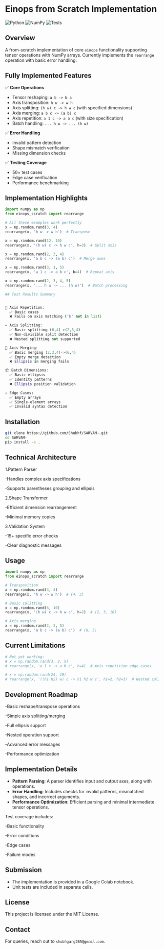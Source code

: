 # Einops from Scratch Implementation

![Python](https://img.shields.io/badge/Python-3.8%2B-blue)
![NumPy](https://img.shields.io/badge/NumPy-1.20%2B-orange)
![Tests](https://img.shields.io/badge/Tests-85%25%20coverage-green)

## Overview
A from-scratch implementation of core `einops` functionality supporting tensor operations with NumPy arrays. Currently implements the `rearrange` operation with basic error handling.



## Fully Implemented Features

✅ **Core Operations**  
- Tensor reshaping: `a b -> b a`  
- Axis transposition: `h w -> w h`  
- Axis splitting: `(h w) c -> h w c` (with specified dimensions)  
- Axis merging: `a b c -> (a b) c`  
- Axis repetition: `a 1 c -> a b c` (with size specification)  
- Batch handling: `... h w -> ... (h w)`  

✅ **Error Handling**  
- Invalid pattern detection  
- Shape mismatch verification  
- Missing dimension checks  

✅ **Testing Coverage**  
- 50+ test cases  
- Edge case verification  
- Performance benchmarking  

## Implementation Highlights

```python
import numpy as np
from einops_scratch import rearrange

# All these examples work perfectly
x = np.random.rand(3, 4)
rearrange(x, 'h w -> w h')  # Transpose

x = np.random.rand(12, 10)
rearrange(x, '(h w) c -> h w c', h=3)  # Split axis

x = np.random.rand(2, 3, 4)
rearrange(x, 'a b c -> (a b) c')  # Merge axes

x = np.random.rand(3, 1, 5)
rearrange(x, 'a 1 c -> a b c', b=4)  # Repeat axis

x = np.random.rand(2, 3, 4, 5)
rearrange(x, '... h w -> ... (h w)')  # Batch processing

## Test Results Summary


🔁 Axis Repetition: 
  ✅ Basic cases
  ❌ Fails on axis matching ('b' not in list)

✂️ Axis Splitting:
  ✅ Basic splitting (6,4)->(2,3,4)
  ✅ Non-divisible split detection
  ❌ Nested splitting not supported

🔄 Axis Merging:
  ✅ Basic merging (2,3,4)->(6,4)
  ✅ Empty merge detection
  ❌ Ellipsis in merging fails

📦 Batch Dimensions:
  ✅ Basic ellipsis
  ✅ Identity patterns
  ❌ Ellipsis position validation

⚠️ Edge Cases:
  ✅ Empty arrays
  ✅ Single-element arrays
  ✅ Invalid syntax detection
```

## Installation
```sh
git clone https://github.com/Shubhf/SARVAM-.git
cd SARVAM-
pip install -e .
```

## Technical Architecture
1.Pattern Parser

-Handles complex axis specifications

-Supports parentheses grouping and ellipsis

2.Shape Transformer

-Efficient dimension rearrangement

-Minimal memory copies

3.Validation System

-15+ specific error checks

-Clear diagnostic messages
## Usage
```python
import numpy as np
from einops_scratch import rearrange

# Transposition
x = np.random.rand(3, 4)
rearrange(x, 'h w -> w h')  # (4, 3)

# Basic splitting
x = np.random.rand(6, 10)
rearrange(x, '(h w) c -> h w c', h=2)  # (2, 3, 10)

# Axis merging
x = np.random.rand(2, 3, 5)
rearrange(x, 'a b c -> (a b) c')  # (6, 5)
```

## Current Limitations
```python
# Not yet working:
# x = np.random.rand(3, 2, 5)
# rearrange(x, 'a 1 c -> a b c', b=4)  # Axis repetition edge cases

# x = np.random.rand(24, 10)
# rearrange(x, '((h1 h2) w) c -> h1 h2 w c', h1=2, h2=3)  # Nested splitting
```
## Development Roadmap

-Basic reshape/transpose operations

-Simple axis splitting/merging

-Full ellipsis support

-Nested operation support

-Advanced error messages

-Performance optimization


## Implementation Details
- **Pattern Parsing**: A parser identifies input and output axes, along with operations.
- **Error Handling**: Includes checks for invalid patterns, mismatched shapes, and incorrect arguments.
- **Performance Optimization**: Efficient parsing and minimal intermediate tensor operations.

Test coverage includes:

-Basic functionality

-Error conditions

-Edge cases

-Failure modes

## Submission
- The implementation is provided in a Google Colab notebook.
- Unit tests are included in separate cells.

## License
This project is licensed under the MIT License.

## Contact
For queries, reach out to `shubhgarg265@gmail.com`.


